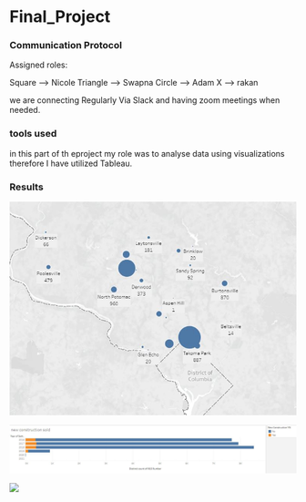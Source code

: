 # Final_Project

### Communication Protocol

Assigned roles:

Square --> Nicole
Triangle --> Swapna
Circle --> Adam
X --> rakan

we are connecting Regularly Via Slack and having zoom meetings when needed.

### **tools used**

in this part of th eproject my role was to analyse data using visualizations therefore I have utilized Tableau.


### **Results**

 ![](images/map_project.JPG)
 
 
 
 
 ![](images/construction_project.JPG)
 
 
 
 
  ![](images/runtime_2017.png)

 
 
 
 

